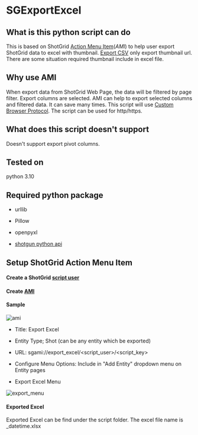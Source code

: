 # SGExportExcel
## What is this python script can do
This is based on ShotGrid [Action Menu Item](https://developer.shotgridsoftware.com/581648bb/?title=Action+Menu+Items)(*AMI*) to help user export ShotGrid data to excel with thumbnail. [Export CSV](https://help.autodesk.com/view/SGSUB/ENU/?guid=SG_Tutorials_tu_import_bids_html) only export thumbnail url. There are some situation required thumbnail include in excel file.
## Why use AMI
When export data from ShotGrid Web Page, the data will be filtered by page filter. Export columns are selected. AMI can help to export selected columns and filtered data. It can save many times. This script will use [Custom Browser Protocol](https://developer.shotgridsoftware.com/af0c94ce/?title=Launching+Applications+Using+Custom+Browser+Protocols). The script can be used for http/https.
## What does this script doesn't support
Doesn't support export pivot columns.
## Tested on 
python 3.10
## Required python package
- urllib

- Pillow

- openpyxl

- [shotgun python api](https://developer.shotgridsoftware.com/682204e9/?title=Python+API)
## Setup ShotGrid Action Menu Item
#### Create a ShotGrid [script user](https://developer.shotgridsoftware.com/b6636515/?title=API+Overview#script-keys)

#### Create [AMI](https://developer.shotgridsoftware.com/67695b40/?title=Custom+Action+Menu+Items)

#### Sample

![ami](https://user-images.githubusercontent.com/17845155/224524235-362ff215-062c-42ff-bb17-39f6c96e5b29.jpg)

- Title: Export Excel

- Entity Type; Shot (can be any entity which be exported)

- URL: sgami://export_excel/<script_user>/<script_key>

- Configure Menu Options: Include in "Add Entity" dropdown menu on Entity pages

- Export Excel Menu

![export_menu](https://user-images.githubusercontent.com/17845155/224524316-0795b99a-1fe9-4d0d-afd2-f8a84539517b.jpg)

#### Exported Excel
Exported Excel can be find under the script folder. The excel file name is <Entity Type>_datetime.xlsx




